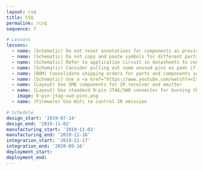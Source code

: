 ```yaml
---
layout: csq
title: CSQ
permalink: /csq
sequence: 7

# Lessons
lessons:
  - name: (Schematic) Do not reset annotations for components as previously annotated components might have already been associated with BOM
  - name: (Schematic) Do not copy and paste symbols for different parts of the schematic as they might copy over other field values
  - name: (Schematic) Refer to application circuit in datasheets to connect various passives
  - name: (Schematic) Consider pulling out some unused pins as pads if the board is to be used for future development and iteration E.g. <a href="https://www.pjrc.com/store/teensy36b.jpg">Teensy</a>
  - name: (BOM) Consolidate shipping orders for parts and components so that fewer deliveries are made
  - name: (Schematic) Use a <a href="https://www.youtube.com/watch?v=IrB-FPcv1Dc">p-channel MOSFET for reverse polarity circuit protection</a>
  - name: (Layout) Use SMD components for IR receiver and emitter
  - name: (Layout) Use standard 9-pin JTAG/SWD connector for burning the bootloader
    image: 9-pin-jtag-swd-pins.png
  - name: (Firmware) Use WiFi to control IR emission

# Schedule
design_start: '2019-07-14'
design_end: '2019-11-02'
manufacturing_start: '2019-11-03'
manufacturing_end: '2019-11-16'
integration_start: '2019-11-17'
integration_end: '2020-09-16'
deployment_start:
deployment_end:
---
```


